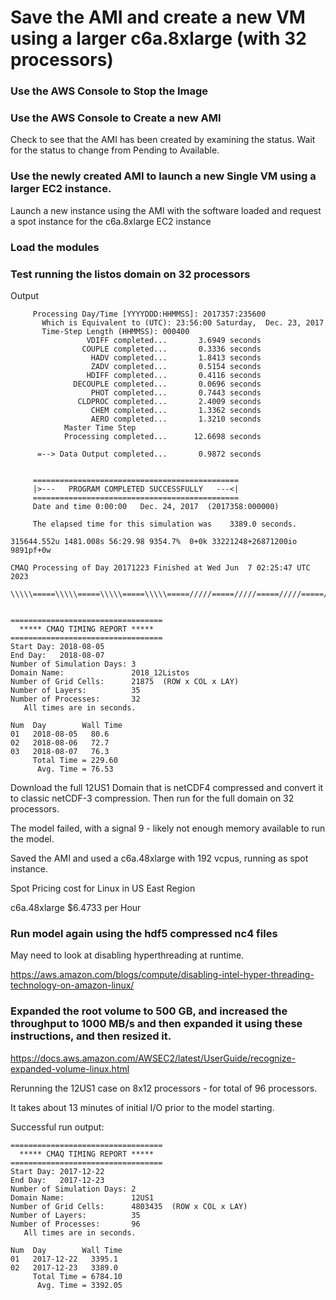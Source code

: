 # Save the AMI and create a new VM using a larger c6a.8xlarge (with 32 processors)

### Use the AWS Console to Stop the Image

### Use the AWS Console to Create a new AMI

Check to see that the AMI has been created by examining the status. Wait for the status to change from Pending to Available.

### Use the newly created AMI to launch a new Single VM using a larger EC2 instance.
Launch a new instance using the AMI with the software loaded and request a spot instance for the c6a.8xlarge EC2 instance

### Load the modules

### Test running the listos domain on 32 processors

Output

```
     Processing Day/Time [YYYYDDD:HHMMSS]: 2017357:235600
       Which is Equivalent to (UTC): 23:56:00 Saturday,  Dec. 23, 2017
       Time-Step Length (HHMMSS): 000400
                 VDIFF completed...       3.6949 seconds
                COUPLE completed...       0.3336 seconds
                  HADV completed...       1.8413 seconds
                  ZADV completed...       0.5154 seconds
                 HDIFF completed...       0.4116 seconds
              DECOUPLE completed...       0.0696 seconds
                  PHOT completed...       0.7443 seconds
               CLDPROC completed...       2.4009 seconds
                  CHEM completed...       1.3362 seconds
                  AERO completed...       1.3210 seconds
            Master Time Step
            Processing completed...      12.6698 seconds

      =--> Data Output completed...       0.9872 seconds


     ==============================================
     |>---   PROGRAM COMPLETED SUCCESSFULLY   ---<|
     ==============================================
     Date and time 0:00:00   Dec. 24, 2017  (2017358:000000)

     The elapsed time for this simulation was    3389.0 seconds.

315644.552u 1481.008s 56:29.98 9354.7%	0+0k 33221248+26871200io 9891pf+0w

CMAQ Processing of Day 20171223 Finished at Wed Jun  7 02:25:47 UTC 2023

\\\\\=====\\\\\=====\\\\\=====\\\\\=====/////=====/////=====/////=====/////


==================================
  ***** CMAQ TIMING REPORT *****
==================================
Start Day: 2018-08-05
End Day:   2018-08-07
Number of Simulation Days: 3
Domain Name:               2018_12Listos
Number of Grid Cells:      21875  (ROW x COL x LAY)
Number of Layers:          35
Number of Processes:       32
   All times are in seconds.

Num  Day        Wall Time
01   2018-08-05   80.6
02   2018-08-06   72.7
03   2018-08-07   76.3
     Total Time = 229.60
      Avg. Time = 76.53

```



Download the full 12US1 Domain that is netCDF4 compressed and convert it to classic netCDF-3 compression.
Then run for the full domain on 32 processors.

The model failed, with a signal 9 - likely not enough memory available to run the model.

Saved the AMI and used a c6a.48xlarge with 192 vcpus, running as spot instance.

Spot Pricing cost for Linux in US East Region


c6a.48xlarge	$6.4733 per Hour


### Run model again using the hdf5 compressed nc4 files


May need to look at disabling hyperthreading at runtime.

https://aws.amazon.com/blogs/compute/disabling-intel-hyper-threading-technology-on-amazon-linux/


### Expanded the root volume to 500 GB, and increased the throughput to 1000 MB/s and then expanded it using these instructions, and then resized it.

https://docs.aws.amazon.com/AWSEC2/latest/UserGuide/recognize-expanded-volume-linux.html

Rerunning the 12US1 case on 8x12 processors - for total of 96 processors.

It takes about 13 minutes of initial I/O prior to the model starting.


Successful run output:

```
==================================
  ***** CMAQ TIMING REPORT *****
==================================
Start Day: 2017-12-22
End Day:   2017-12-23
Number of Simulation Days: 2
Domain Name:               12US1
Number of Grid Cells:      4803435  (ROW x COL x LAY)
Number of Layers:          35
Number of Processes:       96
   All times are in seconds.

Num  Day        Wall Time
01   2017-12-22   3395.1
02   2017-12-23   3389.0
     Total Time = 6784.10
      Avg. Time = 3392.05
```
